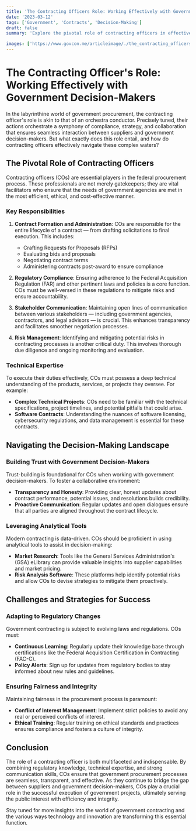 ```yaml
---
title: 'The Contracting Officers Role: Working Effectively with Government Decision-Makers'
date: '2023-03-12'
tags: ['Government', 'Contracts', 'Decision-Making']
draft: false
summary: 'Explore the pivotal role of contracting officers in effectively bridging the gap between suppliers and government decision-makers.'

images: ['https://www.govcon.me/articleimage/./the_contracting_officers_role_working_effectively_with_government_decision_makers.webp']
---
```


# The Contracting Officer's Role: Working Effectively with Government Decision-Makers

In the labyrinthine world of government procurement, the contracting officer's role is akin to that of an orchestra conductor. Precisely tuned, their actions orchestrate a symphony of compliance, strategy, and collaboration that ensures seamless interaction between suppliers and government decision-makers. But what exactly does this role entail, and how do contracting officers effectively navigate these complex waters?

## The Pivotal Role of Contracting Officers

Contracting officers (COs) are essential players in the federal procurement process. These professionals are not merely gatekeepers; they are vital facilitators who ensure that the needs of government agencies are met in the most efficient, ethical, and cost-effective manner.

### Key Responsibilities

1. **Contract Formation and Administration**: COs are responsible for the entire lifecycle of a contract — from drafting solicitations to final execution. This includes:
   - Crafting Requests for Proposals (RFPs)
   - Evaluating bids and proposals
   - Negotiating contract terms
   - Administering contracts post-award to ensure compliance

2. **Regulatory Compliance**: Ensuring adherence to the Federal Acquisition Regulation (FAR) and other pertinent laws and policies is a core function. COs must be well-versed in these regulations to mitigate risks and ensure accountability.

3. **Stakeholder Communication**: Maintaining open lines of communication between various stakeholders — including government agencies, contractors, and legal advisors — is crucial. This enhances transparency and facilitates smoother negotiation processes.

4. **Risk Management**: Identifying and mitigating potential risks in contracting processes is another critical duty. This involves thorough due diligence and ongoing monitoring and evaluation.

### Technical Expertise

To execute their duties effectively, COs must possess a deep technical understanding of the products, services, or projects they oversee. For example:
  - **Complex Technical Projects**: COs need to be familiar with the technical specifications, project timelines, and potential pitfalls that could arise.
  - **Software Contracts**: Understanding the nuances of software licensing, cybersecurity regulations, and data management is essential for these contracts.

## Navigating the Decision-Making Landscape

### Building Trust with Government Decision-Makers

Trust-building is foundational for COs when working with government decision-makers. To foster a collaborative environment:
- **Transparency and Honesty**: Providing clear, honest updates about contract performance, potential issues, and resolutions builds credibility.
- **Proactive Communication**: Regular updates and open dialogues ensure that all parties are aligned throughout the contract lifecycle.

### Leveraging Analytical Tools

Modern contracting is data-driven. COs should be proficient in using analytical tools to assist in decision-making:
- **Market Research**: Tools like the General Services Administration's (GSA) eLibrary can provide valuable insights into supplier capabilities and market pricing.
- **Risk Analysis Software**: These platforms help identify potential risks and allow COs to devise strategies to mitigate them proactively.

## Challenges and Strategies for Success

### Adapting to Regulatory Changes

Government contracting is subject to evolving laws and regulations. COs must:
- **Continuous Learning**: Regularly update their knowledge base through certifications like the Federal Acquisition Certification in Contracting (FAC-C).
- **Policy Alerts**: Sign up for updates from regulatory bodies to stay informed about new rules and guidelines.

### Ensuring Fairness and Integrity

Maintaining fairness in the procurement process is paramount:
- **Conflict of Interest Management**: Implement strict policies to avoid any real or perceived conflicts of interest.
- **Ethical Training**: Regular training on ethical standards and practices ensures compliance and fosters a culture of integrity.

## Conclusion

The role of a contracting officer is both multifaceted and indispensable. By combining regulatory knowledge, technical expertise, and strong communication skills, COs ensure that government procurement processes are seamless, transparent, and effective. As they continue to bridge the gap between suppliers and government decision-makers, COs play a crucial role in the successful execution of government projects, ultimately serving the public interest with efficiency and integrity.

Stay tuned for more insights into the world of government contracting and the various ways technology and innovation are transforming this essential function.
